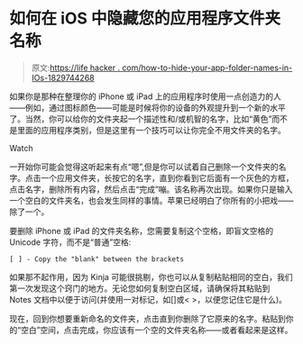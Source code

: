 # 如何在 iOS 中隐藏您的应用程序文件夹名称

> 原文:[https://life hacker . com/how-to-hide-your-app-folder-names-in-IOs-1829744268](https://lifehacker.com/how-to-hide-your-app-folder-names-in-ios-1829744268)

如果你是那种在整理你的 iPhone 或 iPad 上的应用程序时使用一点创造力的人——例如，通过图标颜色——可能是时候将你的设备的外观提升到一个新的水平了。当然，你可以给你的文件夹起一个描述性和/或机智的名字，比如“黄色”而不是里面的应用程序类别，但是这里有一个技巧可以让你完全不用文件夹的名字。

Watch

一开始你可能会觉得这听起来有点“嗯”,但是你可以试着自己删除一个文件夹的名字。点击一个应用文件夹，长按它的名字，直到你看到它后面有一个灰色的方框，点击名字，删除所有内容，然后点击“完成”嘣。该名称再次出现。如果你只是输入一个空白的文件夹名，也会发生同样的事情。苹果已经明白了你所有的小把戏——除了一个。

要删除 iPhone 或 iPad 的文件夹名称，您需要复制这个空格，即盲文空格的 Unicode 字符，而不是“普通”空格:

`[⠀] - Copy the "blank" between the brackets`

如果那不起作用，因为 Kinja 可能很挑剔，你也可以从复制粘贴相同的空白，我们第一次发现这个窍门的地方。无论您如何复制空白区域，请确保将其粘贴到 Notes 文档中以便于访问(并使用一对标记，如[]或< >，以便您记住它是什么)。

现在，回到你想要重新命名的文件夹，点击直到你删除了它原来的名字。粘贴到你的“空白”空间，点击完成，你应该有一个空的文件夹名称——或者看起来是这样。
